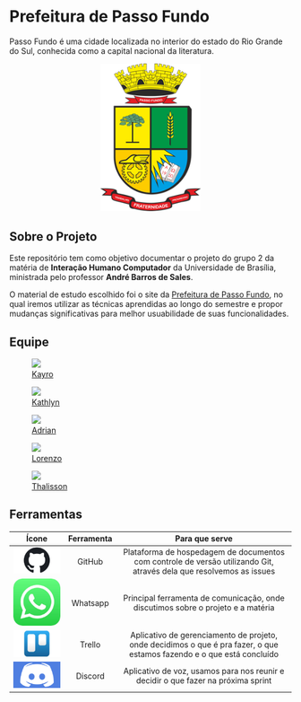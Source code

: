 # Prefeitura de Passo Fundo

Passo Fundo é uma cidade localizada no interior do estado do Rio Grande do Sul, conhecida como a capital nacional da literatura.

<div align="center">

  <img src="https://github.com/Interacao-Humano-Computador/2021.2-Prefeitura-de-Passo-Fundo/blob/main/assets/img/logo-maior-passo-fundo.png" width="180" >
  
</div>

## Sobre o Projeto

Este repositório tem como objetivo documentar o projeto do grupo 2 da matéria de **Interação Humano Computador** da Universidade de Brasília, ministrada pelo professor **André Barros de Sales**.

O material de estudo escolhido foi o site da [Prefeitura de Passo Fundo](http://www.pmpf.rs.gov.br/), no qual iremos utilizar as técnicas aprendidas ao longo do semestre e propor mudanças significativas para melhor usuabilidade de suas funcionalidades.

## Equipe

<div class="container">
	<div class="row">
        <div class="col-4">
            <figure class="figure">
                <a href="https://github.com/kayrocesar"><img class="figure-img img-fluid img-thumbnail rounded-circle" src="https://avatars.githubusercontent.com/u/39713656?v=4"><figcaption class="figure-caption text-center"> Kayro </figcaption></a>
            </figure>
		</div>
		<div class="col-4">
            <figure class="figure">
                <a href="https://github.com/klmurussi">
                    <img class="figure-img img-fluid img-thumbnail rounded-circle" src="https://avatars.githubusercontent.com/u/52364259?v=4">
                    <figcaption class="figure-caption text-center"> Kathlyn </figcaption>
                </a>
            </figure>
		</div>
		<div class="col-4">
            <figure class="figure">
			    <a href="https://github.com/SwampTG"><img class="figure-img img-fluid img-thumbnail rounded-circle" src="https://avatars.githubusercontent.com/u/66492055?v=4">
                <figcaption class="figure-caption text-center"> Adrian <figcaption></a>
            </figure>
		</div>
	</div>
	<div class="row justify-content-center">
		<div class="col-4">
            <figure class="figure">
			    <a href="https://github.com/lorenzo7377"><img src="https://avatars.githubusercontent.com/u/54644579?v=4" class="figure-img img-fluid img-thumbnail rounded-circle"><figcaption class="figure-caption text-center"> Lorenzo </figcaption></a>
            </figure>
		</div>
		<div class="col-4">
            <figure class="figure">
			    <a href="https://github.com/magnluiz"><img class="figure-img img-fluid img-thumbnail rounded-circle" src="https://avatars.githubusercontent.com/u/55704216?v=4"><figcaption class="figure-caption text-center"> Thalisson </figcaption></a>
            </figure>
		</div>
	</div>
</div>

## Ferramentas

| Ícone |  Ferramenta  |  Para que serve  | 
| :-: | :-: | :-: |
|<img src="./../assets/img/logo-github.jpg" width="200">| GitHub | Plataforma de hospedagem de documentos com controle de versão utilizando Git, através dela que resolvemos as issues |
|<img src="./../assets/img/logo-whatsapp.jpg" width="200">| Whatsapp | Principal ferramenta de comunicação, onde discutimos sobre o projeto e a matéria |
|<img src="./../assets/img/logo-trello.jpg" width="200">| Trello | Aplicativo de gerenciamento de projeto, onde decidimos o que é pra fazer, o que estamos fazendo e o que está concluído |
|<img src="./../assets/img/logo-discord.jpg" width="200">| Discord | Aplicativo de voz, usamos para nos reunir e decidir o que fazer na próxima sprint |

